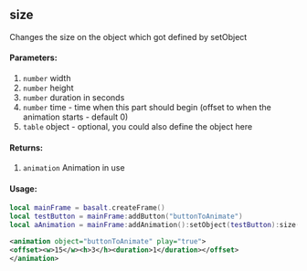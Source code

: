 ## size
Changes the size on the object which got defined by setObject

#### Parameters: 
1. `number` width
2. `number` height
3. `number` duration in seconds
4. `number` time - time when this part should begin (offset to when the animation starts - default 0)
5. `table` object - optional, you could also define the object here

#### Returns: 
1. `animation` Animation in use

#### Usage:
```lua
local mainFrame = basalt.createFrame()
local testButton = mainFrame:addButton("buttonToAnimate")
local aAnimation = mainFrame:addAnimation():setObject(testButton):size(15,3,1):play()
```
```xml
<animation object="buttonToAnimate" play="true">
<offset><w>15</w><h>3</h><duration>1</duration></offset>
</animation>
```